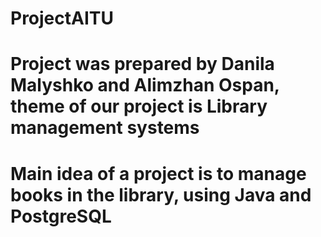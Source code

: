 # ProjectAITU
# Project was prepared by Danila Malyshko and Alimzhan Ospan, theme of our project is Library management systems
# Main idea of a project is to manage books in the library, using Java and PostgreSQL
